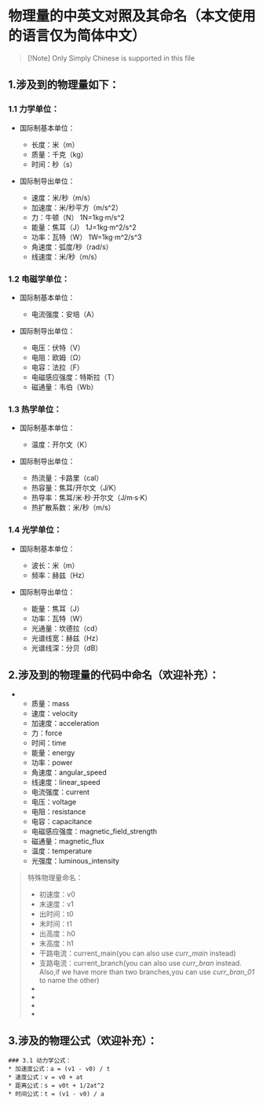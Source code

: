 # 物理量的中英文对照及其命名（本文使用的语言仅为简体中文）
> [!Note] Only Simply Chinese is supported in this file

## 1.涉及到的物理量如下：
### 1.1 力学单位：
* 国际制基本单位：
    * 长度：米（m）
    * 质量：千克（kg）
    * 时间：秒（s）

* 国际制导出单位：
    * 速度：米/秒（m/s）
    * 加速度：米/秒平方（m/s^2）
    * 力：牛顿（N）    1N=1kg·m/s^2
    * 能量：焦耳（J）    1J=1kg·m^2/s^2
    * 功率：瓦特（W）    1W=1kg·m^2/s^3
    * 角速度：弧度/秒（rad/s）    
    * 线速度：米/秒（m/s）

### 1.2 电磁学单位：
* 国际制基本单位：
    * 电流强度：安培（A）

* 国际制导出单位：
    * 电压：伏特（V）  
    * 电阻：欧姆（Ω）
    * 电容：法拉（F）
    * 电磁感应强度：特斯拉（T）
    * 磁通量：韦伯（Wb）

### 1.3 热学单位：
* 国际制基本单位：
    * 温度：开尔文（K）

* 国际制导出单位：
    * 热流量：卡路里（cal）
    * 热容量：焦耳/开尔文（J/K）
    * 热导率：焦耳/米·秒·开尔文（J/m·s·K）
    * 热扩散系数：米/秒（m/s）

### 1.4 光学单位：
* 国际制基本单位：
    * 波长：米（m）
    * 频率：赫兹（Hz）

* 国际制导出单位：
    * 能量：焦耳（J）
    * 功率：瓦特（W）
    * 光通量：坎德拉（cd）
    * 光谱线宽：赫兹（Hz）
    * 光谱线深：分贝（dB）


## 2.涉及到的物理量的代码中命名（欢迎补充）：
*   * 质量：mass
    * 速度：velocity
    * 加速度：acceleration
    * 力：force
    * 时间：time
    * 能量：energy
    * 功率：power
    * 角速度：angular_speed
    * 线速度：linear_speed
    * 电流强度：current
    * 电压：voltage
    * 电阻：resistance
    * 电容：capacitance
    * 电磁感应强度：magnetic_field_strength
    * 磁通量：magnetic_flux
    * 温度：temperature
    * 光强度：luminous_intensity



> 特殊物理量命名：
>   * 初速度：v0
>   * 末速度：v1
>   * 出时间：t0
>   * 末时间：t1
>   * 出高度：h0
>   * 末高度：h1
>   * 干路电流：current_main(you can also use *curr_main* instead)
>   * 支路电流：current_branch(you can also use *curr_bran* instead. Also,if we have more than two branches,you can use *curr_bran_01* to name the other)
>   * 
>   * 
>   * 
>   * 

## 3.涉及的物理公式（欢迎补充）：
    ### 3.1 动力学公式：
    * 加速度公式：a = (v1 - v0) / t
    * 速度公式：v = v0 + at
    * 距离公式：s = v0t + 1/2at^2
    * 时间公式：t = (v1 - v0) / a
  

